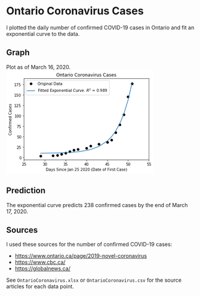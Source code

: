 # Ontario Coronavirus Cases
I plotted the daily number of confirmed COVID-19 cases in Ontario and fit an
exponential curve to the data.

## Graph
Plot as of March 16, 2020.
![Graph of Ontario COVID-19 Cases](https://github.com/deanhuiwang/ontario-coronavirus/blob/master/img/2020-03-16.png)

## Prediction
The exponential curve predicts 238 confirmed cases by the end of March 17, 2020.

## Sources
I used these sources for the number of confirmed COVID-19 cases:
* https://www.ontario.ca/page/2019-novel-coronavirus
* https://www.cbc.ca/
* https://globalnews.ca/

See `OntarioCoronavirus.xlsx` or `OntarioCoronavirus.csv` for the source
articles for each data point.
